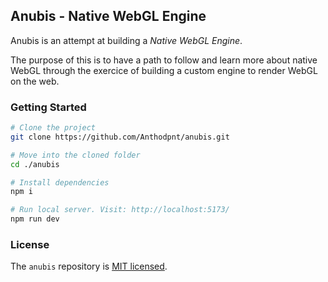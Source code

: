 ## Anubis - Native WebGL Engine

Anubis is an attempt at building a _Native WebGL Engine_.

The purpose of this is to have a path to follow and learn more about native WebGL through the exercice of building a custom engine to render WebGL on the web.

### Getting Started

```bash
# Clone the project
git clone https://github.com/Anthodpnt/anubis.git

# Move into the cloned folder
cd ./anubis
```

```bash
# Install dependencies
npm i

# Run local server. Visit: http://localhost:5173/
npm run dev
```

### License

The `anubis` repository is [MIT licensed](LICENSE.md).
